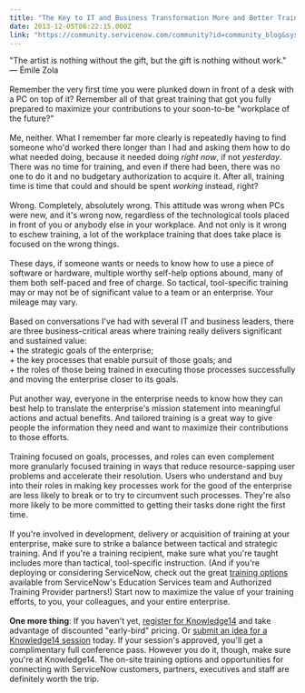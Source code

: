 ```yaml
---
title: "The Key to IT and Business Transformation More and Better Training"
date: 2013-12-05T06:22:15.000Z
link: "https://community.servicenow.com/community?id=community_blog&sys_id=9e0deaa5dbd0dbc01dcaf3231f96197d"
---
```

<p>"The artist is nothing without the gift, but the gift is nothing without work." <br/>— Émile Zola<br/><br/>Remember the very first time you were plunked down in front of a desk with a PC on top of it? Remember all of that great training that got you fully prepared to maximize your contributions to your soon-to-be "workplace of the future?"<br/><br/>Me, neither. What I remember far more clearly is repeatedly having to find someone who'd worked there longer than I had and asking them how to do what needed doing, because it needed doing <i>right now</i>, if not <i>yesterday</i>. There was no time for training, and even if there had been, there was no one to do it and no budgetary authorization to acquire it. After all, training time is time that could and should be spent <i>working</i> instead, right?<br/><br/>Wrong. Completely, absolutely wrong. This attitude was wrong when PCs were new, and it's wrong now, regardless of the technological tools placed in front of you or anybody else in your workplace. And not only is it wrong to eschew training, a lot of the workplace training that does take place is focused on the wrong things. <br/><br/>These days, if someone wants or needs to know how to use a piece of software or hardware, multiple worthy self-help options abound, many of them both self-paced and free of charge. So tactical, tool-specific training may or may not be of significant value to a team or an enterprise. Your mileage may vary.<br/><br/>Based on conversations I've had with several IT and business leaders, there are three business-critical areas where training really delivers significant and sustained value:<br/>+ the strategic goals of the enterprise;<br/>+ the key processes that enable pursuit of those goals; and<br/>+ the roles of those being trained in executing those processes successfully and moving the enterprise closer to its goals.<br/><br/>Put another way, everyone in the enterprise needs to know how they can best help to translate the enterprise's mission statement into meaningful actions and actual benefits. And tailored training is a great way to give people the information they need and want to maximize their contributions to those efforts. <br/><br/>Training focused on goals, processes, and roles can even complement more granularly focused training in ways that reduce resource-sapping user problems and accelerate their resolution. Users who understand and buy into their roles in making key processes work for the good of the enterprise are less likely to break or to try to circumvent such processes. They're also more likely to be more committed to getting their tasks done right the first time.<br/><br/>If you're involved in development, delivery or acquisition of training at your enterprise, make sure to strike a balance between tactical and strategic training. And if you're a training recipient, make sure what you're taught includes more than tactical, tool-specific instruction. (And if you're deploying or considering ServiceNow, check out the great <a title="k-external-small" class="jive-link-external-small" href="http://www.servicenow.com/training.do" rel="nofollow" target="_blank">training options</a> available from ServiceNow's Education Services team and Authorized Training Provider partners!) Start now to maximize the value of your training efforts, to you, your colleagues, and your entire enterprise.<br/><br/><strong>One more thing</strong>: If you haven't yet, <a title="k-external-small" class="jive-link-external-small" href="%20https://www.cvent.com/events/knowledge14/registration-578f693e417845e3acaaef48462fa938.aspx?r=093f3a9f-4038-4f4b-84f2-78dae1d13f44" rel="nofollow" target="_blank">register for Knowledge14</a> and take advantage of discounted "early-bird" pricing. Or <a title="k-external-small" class="jive-link-external-small" href="%20https://knowledge.servicenow.com/knowledge14/k14_call_for_speakers.do" rel="nofollow" target="_blank">submit an idea for a Knowledge14 session</a> today. If your session's approved, you'll get a complimentary full conference pass. However you do it, though, make sure you're at Knowledge14. The on-site training options and opportunities for connecting with ServiceNow customers, partners, executives and staff are definitely worth the trip.</p>